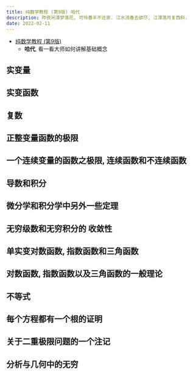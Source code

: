 ```yaml
---
title: 纯数学教程 (第9版) 哈代
description: 昨夜闲潭梦落花, 可怜春半不还家. 江水流春去欲尽, 江潭落月复西斜.
date: 2022-02-11
---
```


- [纯数学教程 (第9版)](https://book.douban.com/subject/35132451/)
  - __哈代__, 看一看大师如何讲解基础概念

## 实变量

## 实变函数

## 复数

## 正整变量函数的极限

## 一个连续变量的函数之极限, 连续函数和不连续函数

## 导数和积分

## 微分学和积分学中另外一些定理

## 无穷级数和无穷积分的 收敛性

## 单实变对数函数, 指数函数和三角函数

## 对数函数, 指数函数以及三角函数的一般理论

## 不等式

## 每个方程都有一个根的证明

## 关于二重极限问题的一个注记

## 分析与几何中的无穷
